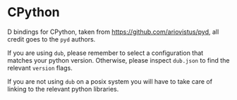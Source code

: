 # CPython
D bindings for CPython, taken from https://github.com/ariovistus/pyd, all credit goes to the `pyd` authors.

If you are using `dub`, please remember to select a configuration that matches your python version. Otherwise, please inspect `dub.json` to find the relevant `version` flags.

If you are not using `dub` on a posix system you will have to take care of linking to the relevant python libraries.
